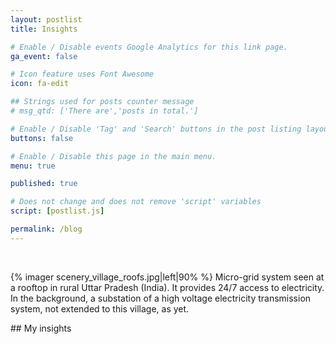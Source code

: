 ```yaml
---
layout: postlist
title: Insights

# Enable / Disable events Google Analytics for this link page.
ga_event: false

# Icon feature uses Font Awesome
icon: fa-edit

## Strings used for posts counter message
# msg_qtd: ['There are','posts in total.']

# Enable / Disable 'Tag' and 'Search' buttons in the post listing layout.
buttons: false

# Enable / Disable this page in the main menu.
menu: true

published: true

# Does not change and does not remove 'script' variables
script: [postlist.js]

permalink: /blog
---
```

<br>
<p>
{% imager scenery_village_roofs.jpg|left|90% %}
Micro-grid system seen at a rooftop in rural Uttar Pradesh (India). It provides 24/7 access to electricity. In the background, a substation of a high voltage electricity transmission system, not extended to this village, as yet.
</p>
## My insights
